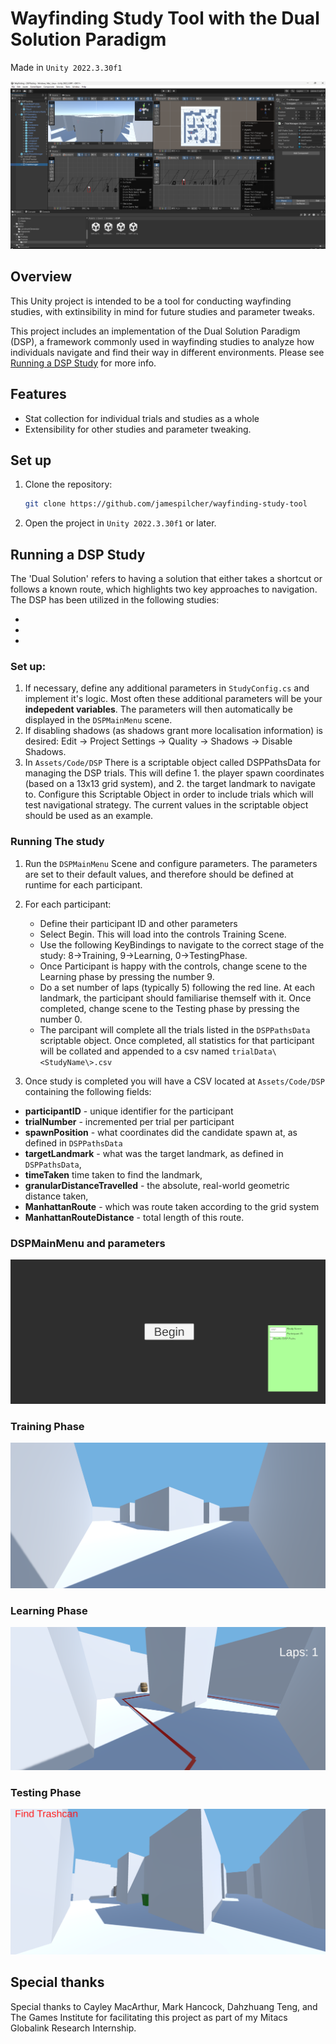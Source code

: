 # Wayfinding Study Tool with the Dual Solution Paradigm

Made in `Unity 2022.3.30f1`

[![Project Screenshot](readme-res/image-4.png)](https://www.youtube.com/watch?v=utMFn1oeuIE)

## Overview

This Unity project is intended to be a tool for conducting wayfinding studies, with extinsibility in mind for future studies and parameter tweaks.

This project includes an implementation of the Dual Solution Paradigm (DSP), a framework commonly used in wayfinding studies to analyze how individuals navigate and find their way in different environments. Please see [Running a DSP Study](#running-a-dsp-study) for more info.

## Features

- Stat collection for individual trials and studies as a whole
- Extensibility for other studies and parameter tweaking.

## Set up

1. Clone the repository:
    ```sh
    git clone https://github.com/jamespilcher/wayfinding-study-tool
    ```
2. Open the project in `Unity 2022.3.30f1` or later.

## Running a DSP Study
The 'Dual Solution' refers to having a solution that either takes a shortcut or follows a known route, which highlights two key approaches to navigation. The DSP has been utilized in the following studies:

- 
- 
- 

### Set up:
1. If necessary, define any additional parameters in `StudyConfig.cs` and implement it's logic. Most often these additional parameters will be your **indepedent variables**. The parameters will then automatically be displayed in the `DSPMainMenu` scene.
3. If disabling shadows (as shadows grant more localisation information) is desired: Edit -> Project Settings -> Quality -> Shadows -> Disable Shadows.
2. In `Assets/Code/DSP` There is a scriptable object called DSPPathsData for managing the DSP trials. This will define 1. the player spawn coordinates (based on a 13x13 grid system), and 2. the target landmark to navigate to. Configure this Scriptable Object in order to include trials which will test navigational strategy. The current values in the scriptable object should be used as an example.

### Running The study

1. Run the `DSPMainMenu` Scene and configure parameters. The parameters are set to their default values, and therefore should be defined at runtime for each participant. 
2. For each participant:
    - Define their participant ID and other parameters
    - Select Begin. This will load into the controls Training Scene.
    - Use the following KeyBindings to navigate to the correct stage of the study: 8->Training, 9->Learning, 0->TestingPhase.
    - Once Participant is happy with the controls, change scene to the Learning phase by pressing the number 9.
    - Do a set number of laps (typically 5) following the red line. At each landmark, the participant should familiarise themself with it. Once completed, change scene to the Testing phase by pressing the number 0.
    - The parcipant will complete all the trials listed in the `DSPPathsData` scriptable object. Once completed, all statistics for that participant will be collated and appended to a csv named `trialData\<StudyName\>.csv`

3. Once study is completed you will have a CSV located at `Assets/Code/DSP` containing the following fields:
- **participantID** - unique identifier for the participant
- **trialNumber** - incremented per trial per participant
- **spawnPosition** - what coordinates did the candidate spawn at, as defined in `DSPPathsData`
- **targetLandmark** - what was the target landmark, as defined in `DSPPathsData`,
- **timeTaken** time taken to find the landmark,
- **granularDistanceTravelled** - the absolute, real-world geometric distance taken,
- **ManhattanRoute** - which was route taken according to the grid system
- **ManhattanRouteDistance** - total length of this route.

### DSPMainMenu and parameters
![DSP Main Menu](readme-res/image.png)

### Training Phase 
![Training Phase](readme-res/image-1.png)

### Learning Phase
![Learning Phase](readme-res/image-2.png)

### Testing Phase
![Testing Phase](readme-res/image-3.png)

## Special thanks
Special thanks to Cayley MacArthur, Mark Hancock, Dahzhuang Teng, and The Games Institute for facilitating this project as part of my Mitacs Globalink Research Internship.

